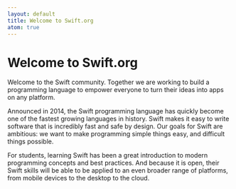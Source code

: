 ```yaml
---
layout: default
title: Welcome to Swift.org
atom: true
---
```


# Welcome to Swift.org

Welcome to the Swift community. Together we are working to build a programming language to empower everyone to turn their ideas into apps on any platform.

Announced in 2014, the Swift programming language has quickly become one of the fastest growing languages in history. Swift makes it easy to write software that is incredibly fast and safe by design. Our goals for Swift are ambitious: we want to make programming simple things easy, and difficult things possible.

For students, learning Swift has been a great introduction to modern programming concepts and best practices. And because it is open, their Swift skills will be able to be applied to an even broader range of platforms, from mobile devices to the desktop to the cloud.

